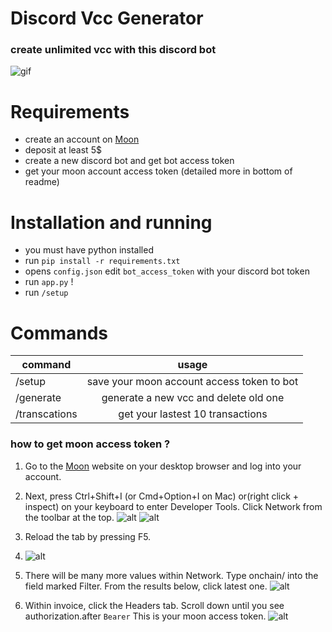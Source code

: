 # Discord Vcc Generator 
### create unlimited vcc with this discord bot
![gif](https://user-images.githubusercontent.com/74266531/185586725-9c66e1ca-aee8-40b2-9dd8-6b9a941d36db.gif)

# Requirements 
* create an account on [Moon](https://paywithmoon.com/)
* deposit at least 5$ 
* create a new discord bot and get bot access token
* get your moon account access token (detailed more in bottom of readme)

# Installation and running
* you must have python installed 
* run ```pip install -r requirements.txt```
* opens ``config.json`` edit ``bot_access_token``  with your discord bot token
* run ``app.py`` !
* run ``/setup``

# Commands
| command | usage
| ---- | :----:
|/setup <token> | save your moon account access token to bot
|/generate | generate a new vcc and delete old one
|/transcations | get your lastest 10 transactions


### how to get moon access token ? 
1. Go to the [Moon](https://paywithmoon.com/) website on your desktop browser and log into your account.

2. Next, press Ctrl+Shift+I (or Cmd+Option+I on Mac) or(right click + inspect) on your keyboard to enter Developer Tools. Click Network from the toolbar at the top.
![alt](https://user-images.githubusercontent.com/74266531/185573582-5f81e268-7888-4260-87ca-a07b39739482.png)
![alt](https://user-images.githubusercontent.com/74266531/185575409-06ed3c91-260d-4f01-acef-9866d8f7e8fe.png)
3. Reload the tab by pressing F5.
4. ![alt](https://user-images.githubusercontent.com/74266531/185575793-b5996518-3299-489b-9125-f7888bb16988.png)
5. There will be many more values within Network. Type onchain/ into the field marked Filter. From the results below, click latest one.
![alt](https://user-images.githubusercontent.com/74266531/185576434-bea0d977-49f0-445e-ae27-a41934f134ac.png)
6. Within invoice, click the Headers tab. Scroll down until you see authorization.after ``Bearer`` This is your moon access token.
![alt](https://user-images.githubusercontent.com/74266531/185578177-61c41dda-d754-4529-b272-6578796e0718.jpg)